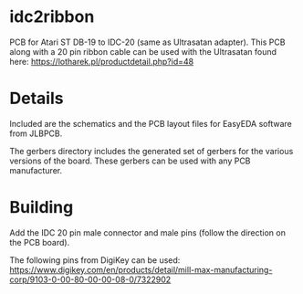 # idc2ribbon
PCB for Atari ST DB-19 to IDC-20 (same as Ultrasatan adapter).  This PCB along with a 20 pin ribbon cable can be used with the Ultrasatan found here:
  https://lotharek.pl/productdetail.php?id=48

# Details
Included are the schematics and the PCB layout files for EasyEDA software from JLBPCB.

The gerbers directory includes the generated set of gerbers for the various versions of the board.  These gerbers can be used with any PCB manufacturer.


# Building
Add the IDC 20 pin male connector and male pins (follow the direction on the PCB board).

The following pins from DigiKey can be used:
  https://www.digikey.com/en/products/detail/mill-max-manufacturing-corp/9103-0-00-80-00-00-08-0/7322902
